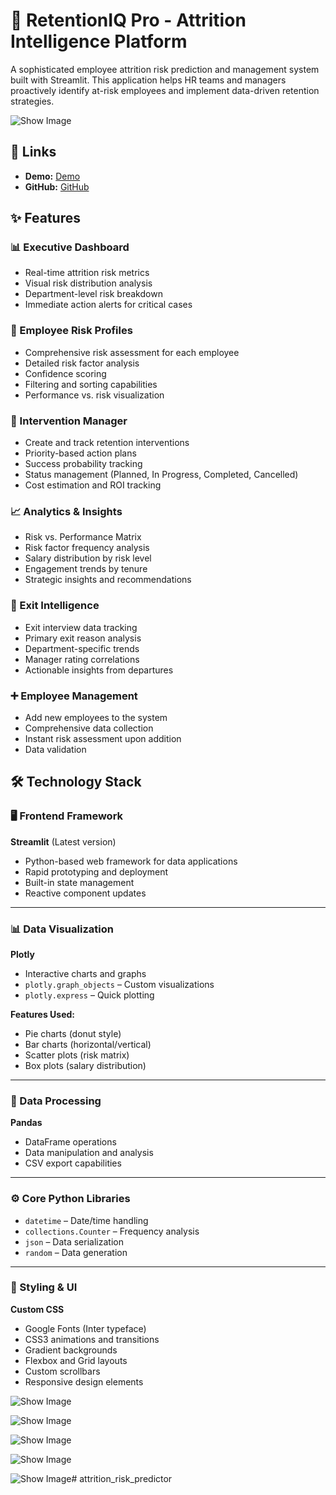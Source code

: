 # 🎯 RetentionIQ Pro - Attrition Intelligence Platform

A sophisticated employee attrition risk prediction and management system built with Streamlit. This application helps HR teams and managers proactively identify at-risk employees and implement data-driven retention strategies.

![Show Image](assets/arp0.png)

## 🔗 Links  

- **Demo:** [Demo](https://attritionriskpredictor.streamlit.app)  
- **GitHub:** [GitHub](https://github.com/cersei568/attrition_risk_predictor)  

## ✨ Features

### 📊 Executive Dashboard
- Real-time attrition risk metrics
- Visual risk distribution analysis
- Department-level risk breakdown
- Immediate action alerts for critical cases

### 👥 Employee Risk Profiles
- Comprehensive risk assessment for each employee
- Detailed risk factor analysis
- Confidence scoring
- Filtering and sorting capabilities
- Performance vs. risk visualization

### 🎯 Intervention Manager
- Create and track retention interventions
- Priority-based action plans
- Success probability tracking
- Status management (Planned, In Progress, Completed, Cancelled)
- Cost estimation and ROI tracking

### 📈 Analytics & Insights
- Risk vs. Performance Matrix
- Risk factor frequency analysis
- Salary distribution by risk level
- Engagement trends by tenure
- Strategic insights and recommendations

### 💬 Exit Intelligence
- Exit interview data tracking
- Primary exit reason analysis
- Department-specific trends
- Manager rating correlations
- Actionable insights from departures

### ➕ Employee Management
- Add new employees to the system
- Comprehensive data collection
- Instant risk assessment upon addition
- Data validation

## 🛠️ Technology Stack

### 🖥️ Frontend Framework
**Streamlit** (Latest version)

- Python-based web framework for data applications  
- Rapid prototyping and deployment  
- Built-in state management  
- Reactive component updates  

---

### 📊 Data Visualization
**Plotly**

- Interactive charts and graphs  
- `plotly.graph_objects` – Custom visualizations  
- `plotly.express` – Quick plotting  

**Features Used:**
- Pie charts (donut style)  
- Bar charts (horizontal/vertical)  
- Scatter plots (risk matrix)  
- Box plots (salary distribution)  

---

### 🧮 Data Processing
**Pandas**

- DataFrame operations  
- Data manipulation and analysis  
- CSV export capabilities  

---

### ⚙️ Core Python Libraries
- `datetime` – Date/time handling  
- `collections.Counter` – Frequency analysis  
- `json` – Data serialization  
- `random` – Data generation  

---

### 🎨 Styling & UI
**Custom CSS**

- Google Fonts (Inter typeface)  
- CSS3 animations and transitions  
- Gradient backgrounds  
- Flexbox and Grid layouts  
- Custom scrollbars  
- Responsive design elements  


![Show Image](assets/arp1.png)

![Show Image](assets/arp2.png)

![Show Image](assets/arp3.png)

![Show Image](assets/arp4.png)

![Show Image](assets/arp5.png)# attrition_risk_predictor